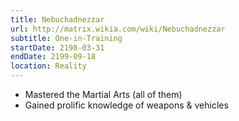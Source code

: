 ```yaml
---
title: Nebuchadnezzar
url: http://matrix.wikia.com/wiki/Nebuchadnezzar
subtitle: One-in-Training
startDate: 2198-03-31
endDate: 2199-09-18
location: Reality
---
```


* Mastered the Martial Arts (all of them)
* Gained prolific knowledge of weapons & vehicles
